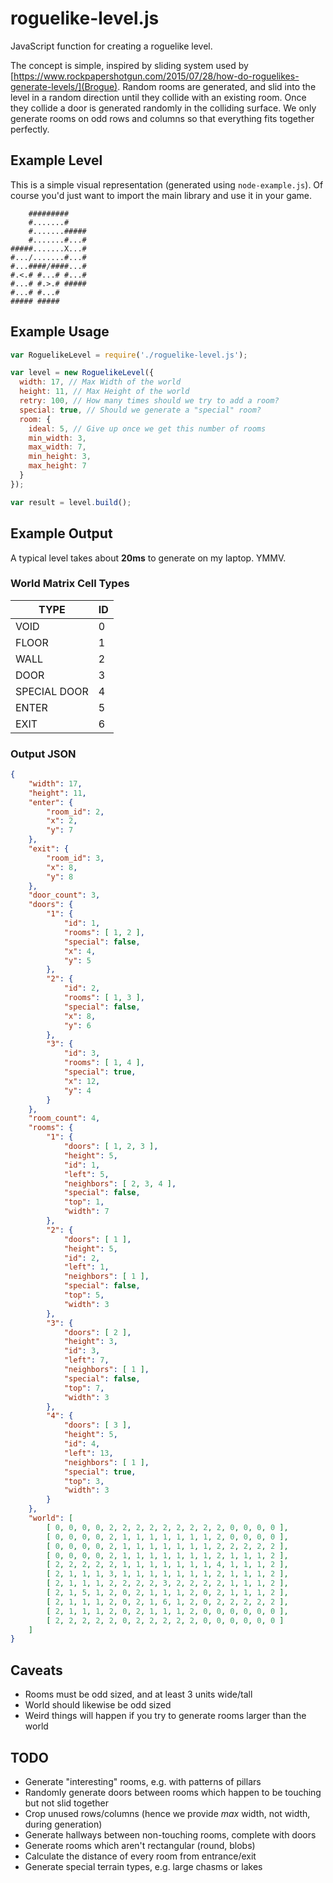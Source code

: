 # roguelike-level.js

JavaScript function for creating a roguelike level.

The concept is simple, inspired by sliding system used by [https://www.rockpapershotgun.com/2015/07/28/how-do-roguelikes-generate-levels/](Brogue).
Random rooms are generated, and slid into the level in a random direction until they collide with an existing room.
Once they collide a door is generated randomly in the colliding surface.
We only generate rooms on odd rows and columns so that everything fits together perfectly.

## Example Level

This is a simple visual representation (generated using `node-example.js`).
Of course you'd just want to import the main library and use it in your game.

```
    #########    
    #.......#    
    #.......#####
    #.......#...#
#####.......X...#
#.../.......#...#
#...####/####...#
#.<.# #...# #...#
#...# #.>.# #####
#...# #...#      
##### #####      

```

## Example Usage

```javascript
var RoguelikeLevel = require('./roguelike-level.js');

var level = new RoguelikeLevel({
  width: 17, // Max Width of the world
  height: 11, // Max Height of the world
  retry: 100, // How many times should we try to add a room?
  special: true, // Should we generate a "special" room?
  room: {
    ideal: 5, // Give up once we get this number of rooms
    min_width: 3,
    max_width: 7,
    min_height: 3,
    max_height: 7
  }
});

var result = level.build();
```

## Example Output

A typical level takes about **20ms** to generate on my laptop. YMMV.

### World Matrix Cell Types

|TYPE           | ID |
|---------------|----|
|VOID           | 0  |
|FLOOR          | 1  |
|WALL           | 2  |
|DOOR           | 3  |
|SPECIAL DOOR   | 4  |
|ENTER          | 5  |
|EXIT           | 6  |

### Output JSON

```json
{
    "width": 17,
    "height": 11,
    "enter": {
        "room_id": 2,
        "x": 2,
        "y": 7
    },
    "exit": {
        "room_id": 3,
        "x": 8,
        "y": 8
    },
    "door_count": 3,
    "doors": {
        "1": {
            "id": 1,
            "rooms": [ 1, 2 ],
            "special": false,
            "x": 4,
            "y": 5
        },
        "2": {
            "id": 2,
            "rooms": [ 1, 3 ],
            "special": false,
            "x": 8,
            "y": 6
        },
        "3": {
            "id": 3,
            "rooms": [ 1, 4 ],
            "special": true,
            "x": 12,
            "y": 4
        }
    },
    "room_count": 4,
    "rooms": {
        "1": {
            "doors": [ 1, 2, 3 ],
            "height": 5,
            "id": 1,
            "left": 5,
            "neighbors": [ 2, 3, 4 ],
            "special": false,
            "top": 1,
            "width": 7
        },
        "2": {
            "doors": [ 1 ],
            "height": 5,
            "id": 2,
            "left": 1,
            "neighbors": [ 1 ],
            "special": false,
            "top": 5,
            "width": 3
        },
        "3": {
            "doors": [ 2 ],
            "height": 3,
            "id": 3,
            "left": 7,
            "neighbors": [ 1 ],
            "special": false,
            "top": 7,
            "width": 3
        },
        "4": {
            "doors": [ 3 ],
            "height": 5,
            "id": 4,
            "left": 13,
            "neighbors": [ 1 ],
            "special": true,
            "top": 3,
            "width": 3
        }
    },
    "world": [
        [ 0, 0, 0, 0, 2, 2, 2, 2, 2, 2, 2, 2, 2, 0, 0, 0, 0 ],
        [ 0, 0, 0, 0, 2, 1, 1, 1, 1, 1, 1, 1, 2, 0, 0, 0, 0 ],
        [ 0, 0, 0, 0, 2, 1, 1, 1, 1, 1, 1, 1, 2, 2, 2, 2, 2 ],
        [ 0, 0, 0, 0, 2, 1, 1, 1, 1, 1, 1, 1, 2, 1, 1, 1, 2 ],
        [ 2, 2, 2, 2, 2, 1, 1, 1, 1, 1, 1, 1, 4, 1, 1, 1, 2 ],
        [ 2, 1, 1, 1, 3, 1, 1, 1, 1, 1, 1, 1, 2, 1, 1, 1, 2 ],
        [ 2, 1, 1, 1, 2, 2, 2, 2, 3, 2, 2, 2, 2, 1, 1, 1, 2 ],
        [ 2, 1, 5, 1, 2, 0, 2, 1, 1, 1, 2, 0, 2, 1, 1, 1, 2 ],
        [ 2, 1, 1, 1, 2, 0, 2, 1, 6, 1, 2, 0, 2, 2, 2, 2, 2 ],
        [ 2, 1, 1, 1, 2, 0, 2, 1, 1, 1, 2, 0, 0, 0, 0, 0, 0 ],
        [ 2, 2, 2, 2, 2, 0, 2, 2, 2, 2, 2, 0, 0, 0, 0, 0, 0 ]
    ]
}
```

## Caveats

* Rooms must be odd sized, and at least 3 units wide/tall
* World should likewise be odd sized
* Weird things will happen if you try to generate rooms larger than the world

## TODO

* Generate "interesting" rooms, e.g. with patterns of pillars
* Randomly generate doors between rooms which happen to be touching but not slid together
* Crop unused rows/columns (hence we provide _max_ width, not width, during generation)
* Generate hallways between non-touching rooms, complete with doors
* Generate rooms which aren't rectangular (round, blobs)
* Calculate the distance of every room from entrance/exit
* Generate special terrain types, e.g. large chasms or lakes
